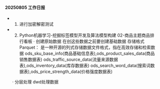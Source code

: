 #### 20250805 工作日报
* 1. 进行加密解密测试
* 2. Python机器学习-挖掘标签模型开发及算法模型构建 02-商品主题商品排行看板
    · 创建原始数据
        在创这些数据之前要创建基础数据
        存储格式Parquet： 是一种开源的列式存储数据文件格式，指在高效存储和检索数据
     ods_sku_base_info(商品基础信息表),ods_product_sales_data(商品销售数据表)
     ods_traffic_source_data(流量来源数据表),ods_inventory_data(库存数据表)
     ods_search_word_data(搜索词数据表),ods_price_strength_data(价格强度数据表)
    
    · 分层处理
       dwd处理数据
        